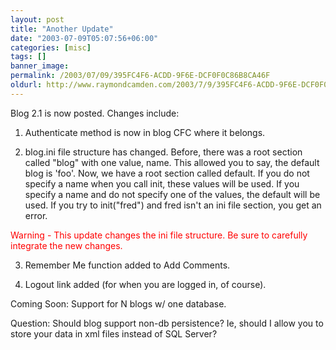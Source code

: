 ```yaml
---
layout: post
title: "Another Update"
date: "2003-07-09T05:07:56+06:00"
categories: [misc]
tags: []
banner_image: 
permalink: /2003/07/09/395FC4F6-ACDD-9F6E-DCF0F0C86B8CA46F
oldurl: http://www.raymondcamden.com/2003/7/9/395FC4F6-ACDD-9F6E-DCF0F0C86B8CA46F
---
```


Blog 2.1 is now posted. Changes include:

1) Authenticate method is now in blog CFC where it belongs.

2) blog.ini file structure has changed. Before, there was a root section called "blog" with one value, name. This allowed you to say, the default blog is 'foo'. Now, we have a root section called default. If you do not specify a name when you call init, these values will be used. If you specify a name and do not specify one of the values, the default will be used. If you try to init("fred") and fred isn't an ini file section, you get an error.

<font color="red">Warning - This update changes the ini file structure. Be sure to carefully integrate the new changes.</font>

3) Remember Me function added to Add Comments.

4) Logout link added (for when you are logged in, of course). 

Coming Soon: Support for N blogs w/ one database.

Question: Should blog support non-db persistence? Ie, should I allow you to store your data in xml files instead of SQL Server?